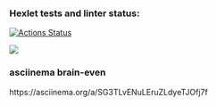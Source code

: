 ### Hexlet tests and linter status:
[![Actions Status](https://github.com/Slpncrg/python-project-49/actions/workflows/hexlet-check.yml/badge.svg)](https://github.com/Slpncrg/python-project-49/actions)

<a href="https://codeclimate.com/github/Slpncrg/python-project-49/maintainability"><img src="https://api.codeclimate.com/v1/badges/cee07e90dd21f1c2dc70/maintainability" /></a>

<h3>asciinema brain-even</h3>
https://asciinema.org/a/SG3TLvENuLEruZLdyeTJOfj7f